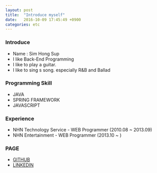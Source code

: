```yaml
---
layout: post
title:  "Introduce myself"
date:   2016-10-09 17:45:49 +0900
categories: etc
---
```


### Introduce
- Name : Sim Hong Sup 
- I like Back-End Programming
- I like to play a guitar.
- I like to sing s song. especially R&B and Ballad

### Programming Skill
- JAVA
- SPRING FRAMEWORK
- JAVASCRIPT

### Experience
- NHN Technology Service - WEB Programmer (2010.08 ~ 2013.09)
- NHN Entertainment - WEB Programmer (2013.10 ~ )

### PAGE
- [GITHUB](https://github.com/simongs)
- [LINKEDIN](https://www.linkedin.com/in/홍섭-심-aa315331)